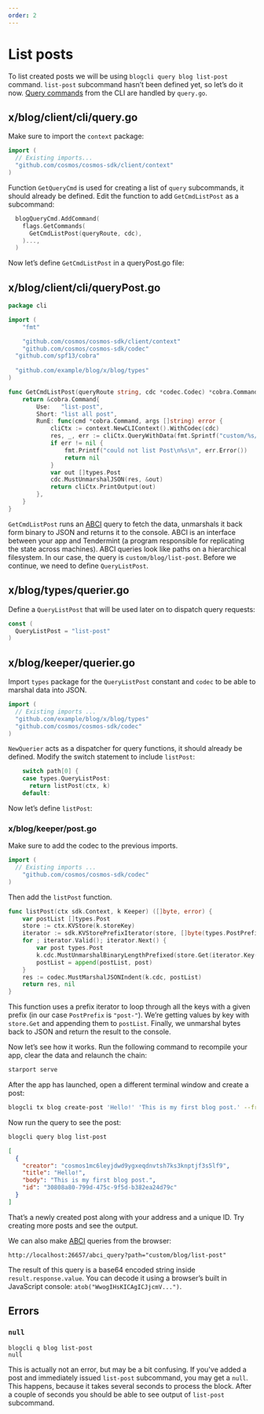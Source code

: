 ```yaml
---
order: 2
---
```


# List posts

To list created posts we will be using `blogcli query blog list-post` command. `list-post` subcommand hasn’t been defined yet, so let’s do it now. [Query commands](https://docs.cosmos.network/master/building-modules/querier.html) from the CLI are handled by `query.go`.

## x/blog/client/cli/query.go

Make sure to import the `context` package:

```go
import (
  // Existing imports...
  "github.com/cosmos/cosmos-sdk/client/context"
)
```

Function `GetQueryCmd` is used for creating a list of `query` subcommands, it should already be defined. Edit the function to add `GetCmdListPost` as a subcommand:

```go
  blogQueryCmd.AddCommand(
    flags.GetCommands(
      GetCmdListPost(queryRoute, cdc),
    )...,
  )
```

Now let’s define `GetCmdListPost` in a queryPost.go file:

## x/blog/client/cli/queryPost.go

```go
package cli

import (
	"fmt"

	"github.com/cosmos/cosmos-sdk/client/context"
	"github.com/cosmos/cosmos-sdk/codec"
  "github.com/spf13/cobra"
  
  "github.com/example/blog/x/blog/types"
)

func GetCmdListPost(queryRoute string, cdc *codec.Codec) *cobra.Command {
	return &cobra.Command{
		Use:   "list-post",
		Short: "list all post",
		RunE: func(cmd *cobra.Command, args []string) error {
			cliCtx := context.NewCLIContext().WithCodec(cdc)
			res, _, err := cliCtx.QueryWithData(fmt.Sprintf("custom/%s/"+types.QueryListPost, queryRoute), nil)
			if err != nil {
				fmt.Printf("could not list Post\n%s\n", err.Error())
				return nil
			}
			var out []types.Post
			cdc.MustUnmarshalJSON(res, &out)
			return cliCtx.PrintOutput(out)
		},
	}
}

```

`GetCmdListPost` runs an [ABCI](https://docs.tendermint.com/master/spec/abci/) query to fetch the data, unmarshals it back form binary to JSON and returns it to the console. ABCI is an interface between your app and Tendermint (a program responsible for replicating the state across machines). ABCI queries look like paths on a hierarchical filesystem. In our case, the query is `custom/blog/list-post`. Before we continue, we need to define `QueryListPost`.

## x/blog/types/querier.go

Define a `QueryListPost` that will be used later on to dispatch query requests:

```go
const (
  QueryListPost = "list-post"
)
```

## x/blog/keeper/querier.go

Import `types` package for the `QueryListPost` constant and `codec` to be able to marshal data into JSON.

```go
import (
  // Existing imports ...
  "github.com/example/blog/x/blog/types"
  "github.com/cosmos/cosmos-sdk/codec"
)
```

`NewQuerier` acts as a dispatcher for query functions, it should already be defined. Modify the switch statement to include `listPost`:

```go
    switch path[0] {
    case types.QueryListPost:
      return listPost(ctx, k)
    default:
```

Now let’s define `listPost`:

### x/blog/keeper/post.go

Make sure to add the codec to the previous imports.

```go
import (
  // Existing imports ...
	"github.com/cosmos/cosmos-sdk/codec"
)
```

Then add the `listPost` function.

```go
func listPost(ctx sdk.Context, k Keeper) ([]byte, error) {
	var postList []types.Post
	store := ctx.KVStore(k.storeKey)
	iterator := sdk.KVStorePrefixIterator(store, []byte(types.PostPrefix))
	for ; iterator.Valid(); iterator.Next() {
		var post types.Post
		k.cdc.MustUnmarshalBinaryLengthPrefixed(store.Get(iterator.Key()), &post)
		postList = append(postList, post)
	}
	res := codec.MustMarshalJSONIndent(k.cdc, postList)
	return res, nil
}
```

This function uses a prefix iterator to loop through all the keys with a given prefix (in our case `PostPrefix` is `"post-"`). We’re getting values by key with `store.Get` and appending them to `postList`. Finally, we unmarshal bytes back to JSON and return the result to the console.

Now let’s see how it works. Run the following command to recompile your app, clear the data and relaunch the chain:

```sh
starport serve
```

After the app has launched, open a different terminal window and create a post:

```sh
blogcli tx blog create-post 'Hello!' 'This is my first blog post.' --from=user1
```

Now run the query to see the post:

```sh
blogcli query blog list-post
```

```json
[
  {
    "creator": "cosmos1mc6leyjdwd9ygxeqdnvtsh7ks3knptjf3s5lf9",
    "title": "Hello!",
    "body": "This is my first blog post.",
    "id": "30808a80-799d-475c-9f5d-b382ea24d79c"
  }
]
```

That’s a newly created post along with your address and a unique ID. Try creating more posts and see the output.

We can also make [ABCI](https://docs.tendermint.com/master/spec/abci/) queries from the browser:

```
http://localhost:26657/abci_query?path="custom/blog/list-post"
```

The result of this query is a base64 encoded string inside `result.response.value`. You can decode it using a browser’s built in JavaScript console: `atob("WwogIHsKICAgICJjcmV...")`.

## Errors

### `null`

```
blogcli q blog list-post
null
```

This is actually not an error, but may be a bit confusing. If you've added a post and immediately issued `list-post` subcommand, you may get a `null`. This happens, because it takes several seconds to process the block. After a couple of seconds you should be able to see output of `list-post` subcommand.
